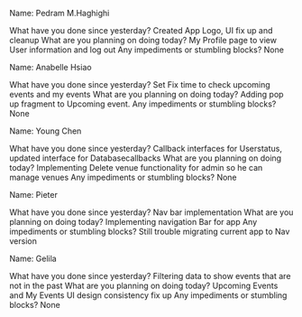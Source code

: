 

Name: Pedram M.Haghighi

What have you done since yesterday? Created App Logo, UI fix up and cleanup
What are you planning on doing today? My Profile page to view User information and log out
Any impediments or stumbling blocks? None

Name: Anabelle Hsiao

What have you done since yesterday? Set Fix time to check upcoming events and my events
What are you planning on doing today? Adding pop up fragment to Upcoming event.
Any impediments or stumbling blocks? None 

Name: Young Chen

What have you done since yesterday? Callback interfaces for Userstatus, updated interface for Databasecallbacks
What are you planning on doing today? Implementing Delete venue functionality for admin so he can manage venues
Any impediments or stumbling blocks? None

Name: Pieter

What have you done since yesterday? Nav bar implementation
What are you planning on doing today? Implementing navigation Bar for app
Any impediments or stumbling blocks? Still trouble migrating current app to Nav version

Name: Gelila

What have you done since yesterday? Filtering data to show events that are not in the past
What are you planning on doing today? Upcoming Events and My Events UI design consistency fix up
Any impediments or stumbling blocks? None
